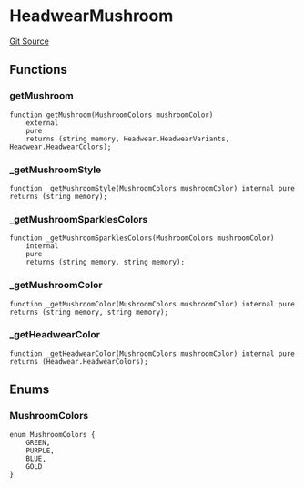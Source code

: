 # HeadwearMushroom
[Git Source](https://github.com/digiv3rse/core-contracts/blob/5454b58664fab805b6888a68ff40915d251f32f3/contracts/libraries/svgs/Profile/Headwear/HeadwearMushroom.sol)


## Functions
### getMushroom


```solidity
function getMushroom(MushroomColors mushroomColor)
    external
    pure
    returns (string memory, Headwear.HeadwearVariants, Headwear.HeadwearColors);
```

### _getMushroomStyle


```solidity
function _getMushroomStyle(MushroomColors mushroomColor) internal pure returns (string memory);
```

### _getMushroomSparklesColors


```solidity
function _getMushroomSparklesColors(MushroomColors mushroomColor)
    internal
    pure
    returns (string memory, string memory);
```

### _getMushroomColor


```solidity
function _getMushroomColor(MushroomColors mushroomColor) internal pure returns (string memory, string memory);
```

### _getHeadwearColor


```solidity
function _getHeadwearColor(MushroomColors mushroomColor) internal pure returns (Headwear.HeadwearColors);
```

## Enums
### MushroomColors

```solidity
enum MushroomColors {
    GREEN,
    PURPLE,
    BLUE,
    GOLD
}
```

